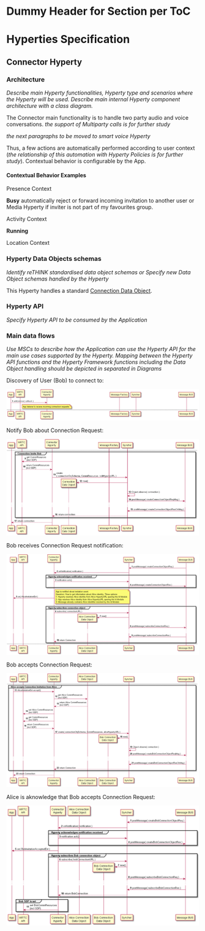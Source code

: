 Dummy Header for Section per ToC
================================

Hyperties Specification
=======================

Connector Hyperty
-----------------

### Architecture

*Describe main Hyperty functionalities, Hyperty type and scenarios where the Hyperty will be used. Describe main internal Hyperty component architecture with a class diagram.*

The Connector main functionality is to handle two party audio and voice conversations. *the support of Multiparty calls is for further study*

*the next paragraphs to be moved to smart voice Hyperty*

Thus, a few actions are automatically performed according to user context (*the relationship of this automation with Hyperty Policies is for further study*). Contextual behavior is configurable by the App.

#### Contextual Behavior Examples

Presence Context

**Busy** automatically reject or forward incoming invitation to another user or Media Hyperty if inviter is not part of my favourites group.

Activity Context

**Running**

Location Context

### Hyperty Data Objects schemas

*Identify reTHINK standardised data object schemas or Specify new Data Object schemas handled by the Hyperty*

This Hyperty handles a standard [Connection Data Object](https://github.com/reTHINK-project/architecture/tree/master/docs/datamodel/context).

### Hyperty API

*Specify Hyperty API to be consumed by the Application*

### Main data flows

*Use MSCs to describe how the Application can use the Hyperty API for the main use cases supported by the Hyperty. Mapping between the Hyperty API functions and the Hyperty Framework functions including the Data Object handling should be depicted in separated in Diagrams*

Discovery of User (Bob) to connect to:

![Bob Discovery](connector-invite.png)

Notify Bob about Connection Request:

![Invite Bob](connector-invite_001.png)

Bob receives Connection Request notification:

![Bob receives Invite](connector-bob-accepts.png)

Bob accepts Connection Request:

![Bob accepts Invite](connector-bob-accepts_001.png)

Alice is aknowledge that Bob accepts Connection Request:

![Alice Aked Bob accepts Invite](connector-alice-acked-bob-accepted-invitation.png)
